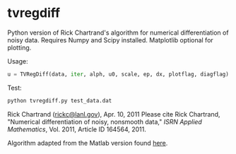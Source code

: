 # tvregdiff

Python version of Rick Chartrand's algorithm for numerical differentiation of noisy data.
Requires Numpy and Scipy installed. Matplotlib optional for plotting.

Usage: 

```python
u = TVRegDiff(data, iter, alph, u0, scale, ep, dx, plotflag, diagflag)
```

Test:

```bash
python tvregdiff.py test_data.dat
```

Rick Chartrand (rickc@lanl.gov), Apr. 10, 2011
Please cite Rick Chartrand, "Numerical differentiation of noisy, nonsmooth data," *ISRN Applied Mathematics*, Vol. 2011, Article ID 164564, 2011.

Algorithm adapted from the Matlab version found [here](https://sites.google.com/site/dnartrahckcir/home/tvdiff-code).


